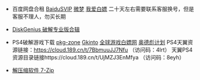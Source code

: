 - 百度网盘合租 
[BaiduSVIP](https://github.com/jiangming155/BaiduSVIP)
[微梦](http://shop.fk7777.cn/)
[我爱白嫖](https://feizhu.3kla.top/assets/img/default/)  二十天左右需要联系客服换号，但是客服不理人，勿买长期

- [DiskGenius 破解专业版合辑](https://weilining.github.io/251.html) 

- PS4破解游戏下载
   [pkg-zone](https://pkg-zone.com/)
   [Gkinto](https://www.gkinto.com/category/ps4)
   [全球游戏白嫖网](https://www.520switch.com/ps4/)
   [奥德彪计划](https://2468c.com/)
   PS4天翼资源链接：https://cloud.189.cn/t/7BbmuuJJ7Nfu （访问码：4lrt）
   天翼PS4资源目录链接https://cloud.189.cn/t/UjMZJ3EnMfya （访问码：8eyh）
  
- [解压缩软件 7-Zip](https://www.7-zip.org/)